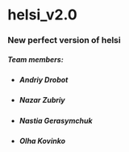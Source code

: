 # helsi_v2.0
### New perfect version of helsi

##### Team members:
* ##### Andriy Drobot
* ##### Nazar Zubriy
* ##### Nastia Gerasymchuk
* ##### Olha Kovinko
